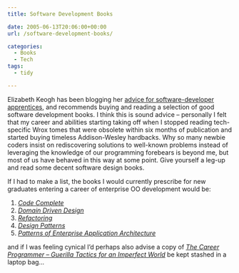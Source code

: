 ```yaml
---
title: Software Development Books

date: 2005-06-13T20:06:00+00:00
url: /software-development-books/

categories:
  - Books
  - Tech
tags:
  - tidy

---
```

<!--kg-card-begin: html-->

Elizabeth Keogh has been blogging her [advice for software-developer apprentices][1], and recommends buying and reading a selection of good software development books. I think this is sound advice &#8211; personally I felt that my career and abilities starting taking off when I stopped reading tech-specific Wrox tomes that were obsolete within six months of publication and started buying timeless Addison-Wesley hardbacks. Why so many newbie coders insist on rediscovering solutions to well-known problems instead of leveraging the knowledge of our programming forebears is beyond me, but most of us have behaved in this way at some point. Give yourself a leg-up and read some decent software design books.

If I had to make a list, the books I would currently prescribe for new graduates entering a career of enterprise OO development would be:

  1. [_Code Complete_][2]
  2. [_Domain Driven Design_][3]
  3. [_Refactoring_][4]
  4. [_Design Patterns_][5]
  5. [_Patterns of Enterprise Application Architecture_][6]

and if I was feeling cynical I’d&nbsp;perhaps also advise a copy of [_The Career Programmer &#8211; Guerilla Tactics for an Imperfect World_][7] be kept stashed in a laptop bag&#8230;

<!--kg-card-end: html-->

 [1]: http://www.livejournal.com/users/sirenian/19432.html
 [2]: http://www.amazon.co.uk/exec/obidos/ASIN/0735619670
 [3]: http://www.amazon.co.uk/exec/obidos/ASIN/0321125215
 [4]: http://www.amazon.co.uk/exec/obidos/ASIN/0201485672
 [5]: http://www.amazon.co.uk/exec/obidos/ASIN/0201633612
 [6]: http://www.amazon.co.uk/exec/obidos/ASIN/0321127420
 [7]: http://www.amazon.co.uk/exec/obidos/ASIN/1590590082